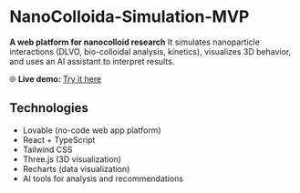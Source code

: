 # NanoColloida-Simulation-MVP
**A web platform for nanocolloid research**
It simulates nanoparticle interactions (DLVO, bio-colloidal analysis, kinetics), visualizes 3D behavior, and uses an AI assistant to interpret results.

🌐 **Live demo:** [Try it here](https://nanocolloid.lovable.app/)

## Technologies
- Lovable (no-code web app platform)
- React + TypeScript
- Tailwind CSS
- Three.js (3D visualization)
- Recharts (data visualization)
- AI tools for analysis and recommendations
